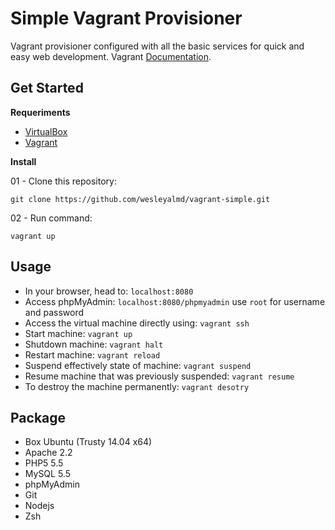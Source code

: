 
Simple Vagrant Provisioner
======================
Vagrant provisioner configured with all the basic services for quick and easy web development. Vagrant [Documentation](http://www.vagrantup.com/).

## Get Started

**Requeriments**
* [VirtualBox](https://www.virtualbox.org/wiki/Downloads)
* [Vagrant](http://www.vagrantup.com/)

**Install**

01 - Clone this repository:
```
git clone https://github.com/wesleyalmd/vagrant-simple.git
```
02 - Run command:
```
vagrant up
```

## Usage

* In your browser, head to: `localhost:8080`
* Access phpMyAdmin: `localhost:8080/phpmyadmin` use `root` for username and password
* Access the virtual machine directly using: `vagrant ssh`
* Start machine: `vagrant up`
* Shutdown machine: `vagrant halt`
* Restart machine: `vagrant reload`
* Suspend effectively state of machine: `vagrant suspend`
* Resume machine that was previously suspended: `vagrant resume`
* To destroy the machine permanently: `vagrant desotry`

## Package

* Box Ubuntu (Trusty 14.04 x64)
* Apache 2.2
* PHP5 5.5
* MySQL 5.5
* phpMyAdmin
* Git
* Nodejs
* Zsh
